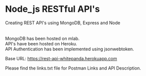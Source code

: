 # Node_js RESTful API's
 Creating REST API's using MongoDB, Express and Node<br><br><br>
 MongoDB has been hosted on mlab.<br>
 API's have been hosted on Heroku.<br>
 API Authentication has been implemented using jsonwebtoken.<br>
 
 Base URL: https://rest-api-whitepanda.herokuapp.com
 
 Please find the links.txt file for Postman Links and API Description.
